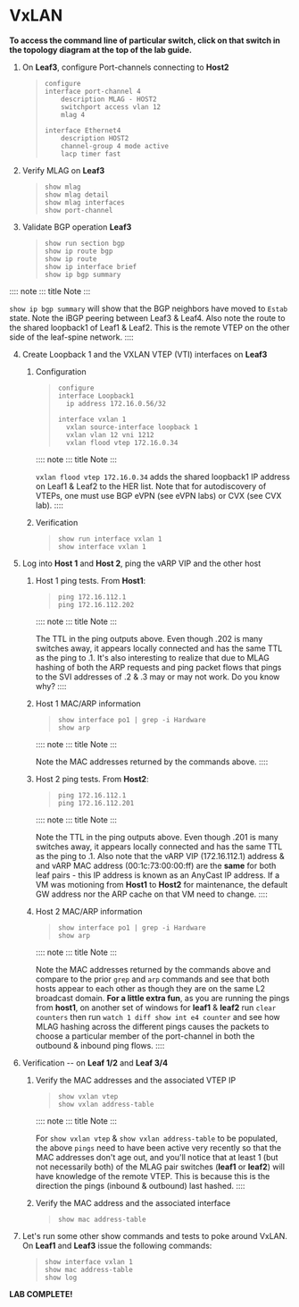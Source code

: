 # VxLAN

**To access the command line of particular switch, click on that switch
in the topology diagram at the top of the lab guide.**

1.  On **Leaf3**, configure Port-channels connecting to **Host2**

    > ``` text
    > configure
    > interface port-channel 4
    >     description MLAG - HOST2
    >     switchport access vlan 12
    >     mlag 4
    >
    > interface Ethernet4
    >     description HOST2
    >     channel-group 4 mode active
    >     lacp timer fast
    > ```

2.  Verify MLAG on **Leaf3**

    > ``` text
    > show mlag
    > show mlag detail
    > show mlag interfaces
    > show port-channel
    > ```

3.  Validate BGP operation **Leaf3**

    > ``` text
    > show run section bgp
    > show ip route bgp
    > show ip route
    > show ip interface brief
    > show ip bgp summary
    > ```

:::: note
::: title
Note
:::

`show ip bgp summary` will show that the BGP neighbors have moved to
`Estab` state. Note the iBGP peering between Leaf3 & Leaf4. Also note
the route to the shared loopback1 of Leaf1 & Leaf2. This is the remote
VTEP on the other side of the leaf-spine network.
::::

4.  Create Loopback 1 and the VXLAN VTEP (VTI) interfaces on **Leaf3**

    1.  Configuration

        > ``` text
        > configure
        > interface Loopback1
        >   ip address 172.16.0.56/32
        >
        > interface vxlan 1
        >   vxlan source-interface loopback 1
        >   vxlan vlan 12 vni 1212
        >   vxlan flood vtep 172.16.0.34
        > ```

        :::: note
        ::: title
        Note
        :::

        `vxlan flood vtep 172.16.0.34` adds the shared loopback1 IP
        address on Leaf1 & Leaf2 to the HER list. Note that for
        autodiscovery of VTEPs, one must use BGP eVPN (see eVPN labs) or
        CVX (see CVX lab).
        ::::

    2.  Verification

        > ``` text
        > show run interface vxlan 1
        > show interface vxlan 1
        > ```

5.  Log into **Host 1** and **Host 2**, ping the vARP VIP and the other
    host

    1.  Host 1 ping tests. From **Host1**:

        > ``` text
        > ping 172.16.112.1
        > ping 172.16.112.202
        > ```

        :::: note
        ::: title
        Note
        :::

        The TTL in the ping outputs above. Even though .202 is many
        switches away, it appears locally connected and has the same TTL
        as the ping to .1. It\'s also interesting to realize that due to
        MLAG hashing of both the ARP requests and ping packet flows that
        pings to the SVI addresses of .2 & .3 may or may not work. Do
        you know why?
        ::::

    2.  Host 1 MAC/ARP information

        > ``` text
        > show interface po1 | grep -i Hardware
        > show arp
        > ```

        :::: note
        ::: title
        Note
        :::

        Note the MAC addresses returned by the commands above.
        ::::

    3.  Host 2 ping tests. From **Host2**:

        > ``` text
        > ping 172.16.112.1
        > ping 172.16.112.201
        > ```

        :::: note
        ::: title
        Note
        :::

        Note the TTL in the ping outputs above. Even though .201 is many
        switches away, it appears locally connected and has the same TTL
        as the ping to .1. Also note that the vARP VIP (172.16.112.1)
        address & and vARP MAC address (00:1c:73:00:00:ff) are the
        **same** for both leaf pairs - this IP address is known as an
        AnyCast IP address. If a VM was motioning from **Host1** to
        **Host2** for maintenance, the default GW address nor the ARP
        cache on that VM need to change.
        ::::

    4.  Host 2 MAC/ARP information

        > ``` text
        > show interface po1 | grep -i Hardware
        > show arp
        > ```

        :::: note
        ::: title
        Note
        :::

        Note the MAC addresses returned by the commands above and
        compare to the prior `grep` and `arp` commands and see that both
        hosts appear to each other as though they are on the same L2
        broadcast domain. **For a little extra fun**, as you are running
        the pings from **host1**, on another set of windows for
        **leaf1** & **leaf2** run `clear counters` then run
        `watch 1 diff show int e4 counter` and see how MLAG hashing
        across the different pings causes the packets to choose a
        particular member of the port-channel in both the outbound &
        inbound ping flows.
        ::::

6.  Verification -- on **Leaf 1/2** and **Leaf 3/4**

    1.  Verify the MAC addresses and the associated VTEP IP

        > ``` text
        > show vxlan vtep
        > show vxlan address-table
        > ```

        :::: note
        ::: title
        Note
        :::

        For `show vxlan vtep` & `show vxlan address-table` to be
        populated, the above `pings` need to have been active very
        recently so that the MAC addresses don\'t age out, and you\'ll
        notice that at least 1 (but not necessarily both) of the MLAG
        pair switches (**leaf1** or **leaf2**) will have knowledge of
        the remote VTEP. This is because this is the direction the pings
        (inbound & outbound) last hashed.
        ::::

    2.  Verify the MAC address and the associated interface

        > ``` text
        > show mac address-table
        > ```

7.  Let's run some other show commands and tests to poke around VxLAN.
    On **Leaf1** and **Leaf3** issue the following commands:

    > ``` text
    > show interface vxlan 1
    > show mac address-table
    > show log
    > ```

**LAB COMPLETE!**
